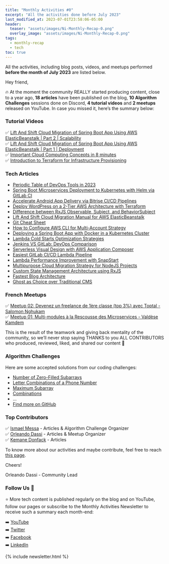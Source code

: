 ```yaml
---
title: "Monthly Activities #0"
excerpt: "All the activities done before July 2023"
last_modified_at: 2023-07-01T23:58:06-05:00
header:
  teaser: "assets/images/Ni-Monthly-Recap-0.png"
  overlay_image: "assets/images/Ni-Monthly-Recap-0.png"
tags: 
  - monthly-recap
  - tech
toc: true
---
```


All the activities, including blog posts, videos, and meetups performed **before the month of July 2023** are listed below.

Hey friend,

🔥 At the moment the community REALLY started producing content, close to a year ago, **18 articles** have been published on the blog, **10 Algorithm Challenges** sessions done on Discord, **4 tutorial videos** and **2 meetups** released on YouTube. In case you missed it, here’s the summary below:

### Tutorial Videos
✅ [Lift And Shift Cloud Migration of Spring Boot App Using AWS ElasticBeanstalk | Part 2 | Scalability](https://youtu.be/KHOxmHL5USI) <br/>
✅ [Lift And Shift Cloud Migration of Spring Boot App Using AWS ElasticBeanstalk | Part 1 | Deployment](https://youtu.be/tWQFavEJQ7c) <br/>
✅ [Important Cloud Computing Concepts in 8 minutes](https://youtu.be/0II0ikOZEYE) <br/>
✅ [Introduction to Terraform for Infrastructure Provisioning](https://youtu.be/tJ6L1332WU4) <br/>

### Tech Articles
- [Periodic Table of DevOps Tools in 2023](https://blog.numericaideas.com/devops-periodic-table)
- [Spring Boot Microservices Deployment to Kubernetes with Helm via GitLab CI](https://blog.numericaideas.com/springboot-microservices-deployment-kubernetes-helm-gitlabci)
- [Accelerate Android App Delivery via Bitrise CI/CD Pipelines](https://blog.numericaideas.com/accelerate-android-app-delivery-via-bitrise-ci-cd-pipelines)
- [Deploy WordPress on a 2-Tier AWS Architecture with Terraform](https://blog.numericaideas.com/deploy-wordpress-2-tier-aws-architecture-with-terraform)
- [Difference between RxJS Observable, Subject, and BehaviorSubject](https://blog.numericaideas.com/difference-between-rxjs-observable-subject-and-behaviorsubject)
- [Lift And Shift Cloud Migration Manual for AWS ElasticBeanstalk](https://blog.numericaideas.com/lift-and-shift-cloud-migration-manual-aws-elasticbeanstalk)
- [Git Cheat Sheet](https://blog.numericaideas.com/git-cheat-sheet)
- [How to Configure AWS CLI for Multi-Account Strategy](https://blog.numericaideas.com/configure-aws-cli)
- [Deploying a Spring Boot App with Docker in a Kubernetes Cluster](https://blog.numericaideas.com/deploying-springboot-app-with-docker-and-kubernetes)
- [Lambda Cold Starts Optimization Strategies](https://blog.numericaideas.com/lambda-cold-starts-optimization-strategies)
- [Jenkins VS GitLab: DevOps Comparison](https://blog.numericaideas.com/jenkins-vs-gitlab-devops-comparison)
- [Serverless Visual Design with AWS Application Composer](https://blog.numericaideas.com/aws-application-composer)
- [Easiest GitLab CI/CD Lambda Pipeline](https://blog.numericaideas.com/easiest-gitlab-cicd-lambda-pipeline)
- [Lambda Performance Improvement with SnapStart](https://blog.numericaideas.com/lambda-performance-improvement-with-snapstart)
- [Multipurpose Cloud Migration Strategy for NodeJS Projects](https://blog.numericaideas.com/multipurpose-cloud-migration-nodejs)
- [Custom State Management Architecture using RxJS](https://blog.numericaideas.com/custom-rxjs-store-architecture)
- [Fastest Blog Architecture](https://blog.numericaideas.com/fastest-blog-architecture)
- [Ghost as Choice over Traditional CMS](https://blog.numericaideas.com/ghost-as-choice-over-traditional-cms)

### French Meetups
✅ [Meetup 02: Devenez un freelance de 1ère classe (top 3%) avec Toptal - Salomon Nghukam](https://youtu.be/AmhMAQTxcGg) <br/>
✅ [Meetup 01: Multi-modules à la Rescousse des Microservices - Valdèse Kamdem](https://youtu.be/e_LJvcikUCk) <br/>

This is the result of the teamwork and giving back mentality of the community, so we’ll never stop saying THANKS to you ALL CONTRIBUTORS who produced, reviewed, liked, and shared our content 🚀

### Algorithm Challenges
Here are some accepted solutions from our coding challenges:
- [Number of Zero-Filled Subarrays](https://github.com/numerica-ideas/community/blob/master/algorithms/number-of-zero-filled-subarrays.md)
- [Letter Combinations of a Phone Number](https://github.com/numerica-ideas/community/blob/master/algorithms/letter-combinations-phone-number.md)
- [Maximum Subarray](https://github.com/numerica-ideas/community/blob/master/algorithms/maximum-subarray.md)
- [Combinations](https://github.com/numerica-ideas/community/blob/master/algorithms/combinations.md)
- ...
- [Find more on GitHub](https://github.com/numerica-ideas/community/tree/master/algorithms)

### Top Contributors
✅ [Ismael Messa](https://blog.numericaideas.com/author/ismael) - Articles & Algorithm Challenge Organizer <br/>
✅ [Orleando Dassi](https://blog.numericaideas.com/author/dassiorleando) - Articles & Meetup Organizer <br/>
✅ [Kemane Donfack](https://blog.numericaideas.com/author/kemanedonfack) - Articles <br/>

To know more about our activities and maybe contribute, feel free to reach [this page](https://github.com/numerica-ideas/community#contribute).

Cheers!

Orleando Dassi - Community Lead

### Follow Us 👥
⭐ More tech content is published regularly on the blog and on YouTube, follow our pages or subscribe to the Monthly Activities Newsletter to receive such a summary each month-end:

➡️ [YouTube](https://www.youtube.com/@numericaideas/channels?sub_confirmation=1) <br/>
➡️ [Twitter](https://twitter.com/numericaideas) <br/>
➡️ [Facebook](https://facebook.com/numericaideas) <br/>
➡️ [LinkedIn](https://www.linkedin.com/company/numericaideas) <br/>

{% include newsletter.html %}
